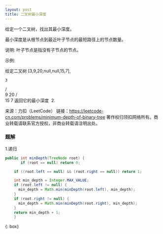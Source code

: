 ```yaml
---
layout: post
title: 二叉树最小深度
---
```

给定一个二叉树，找出其最小深度。

最小深度是从根节点到最近叶子节点的最短路径上的节点数量。

说明: 叶子节点是指没有子节点的节点。

示例:

给定二叉树 [3,9,20,null,null,15,7],

    3
   / \
  9  20
    /  \
   15   7
返回它的最小深度  2.

来源：力扣（LeetCode）
链接：https://leetcode-cn.com/problems/minimum-depth-of-binary-tree
著作权归领扣网络所有。商业转载请联系官方授权，非商业转载请注明出处。

### 题解
1.递归

```  java
public int minDepth(TreeNode root) {
       if (root == null) return 0;

    if ((root.left == null) && (root.right == null)) return 1;

    int min_depth = Integer.MAX_VALUE;
    if (root.left != null) {
      min_depth = Math.min(minDepth(root.left), min_depth);
    }
    if (root.right != null) {
      min_depth = Math.min(minDepth(root.right), min_depth);
    }
    return min_depth + 1;
    }
```  
{: box}